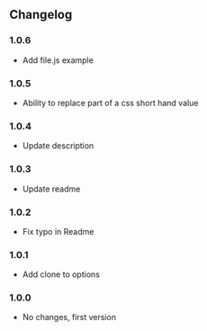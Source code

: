## Changelog

### 1.0.6

* Add file.js example

### 1.0.5

* Ability to replace part of a css short hand value 

### 1.0.4

* Update description

### 1.0.3

* Update readme

### 1.0.2

* Fix typo in Readme

### 1.0.1

* Add clone to options

### 1.0.0

* No changes, first version

